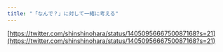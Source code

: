 ```yaml
---
title: "「なんで？」に対して一緒に考える"
---
```


[https://twitter.com/shinshinohara/status/1405095666750087168?s=21](https://twitter.com/shinshinohara/status/1405095666750087168?s=21)

